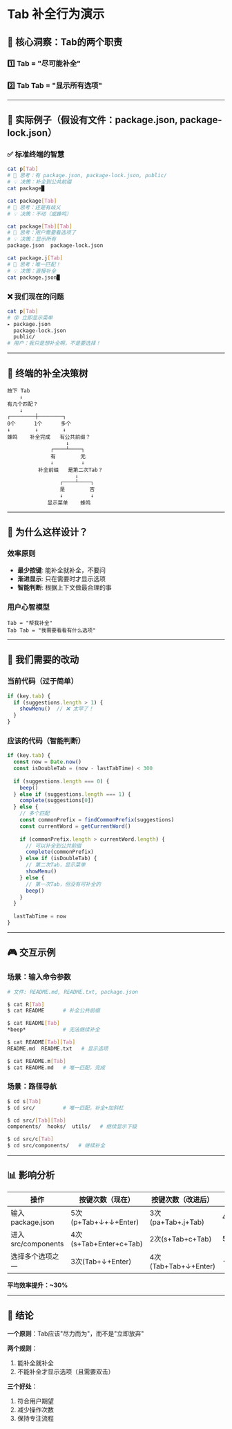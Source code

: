 # Tab 补全行为演示

## 🎯 核心洞察：Tab的两个职责

### 1️⃣ Tab = "尽可能补全"
### 2️⃣ Tab Tab = "显示所有选项"

---

## 📱 实际例子（假设有文件：package.json, package-lock.json）

### ✅ 标准终端的智慧
```bash
cat p[Tab]
# 🤔 思考：有 package.json, package-lock.json, public/
# 💡 决策：补全到公共前缀
cat package█

cat package[Tab]  
# 🤔 思考：还是有歧义
# 💡 决策：不动（或蜂鸣）

cat package[Tab][Tab]
# 🤔 思考：用户需要看选项了
# 💡 决策：显示所有
package.json  package-lock.json

cat package.j[Tab]
# 🤔 思考：唯一匹配！
# 💡 决策：直接补全
cat package.json█
```

### ❌ 我们现在的问题
```bash
cat p[Tab]
# 😵 立即显示菜单
▸ package.json
  package-lock.json  
  public/
# 用户：我只是想补全啊，不是要选择！
```

---

## 🧠 终端的补全决策树

```
按下 Tab
    ↓
有几个匹配？
    ↓
┌────────┼────────┐
0个      1个      多个
↓        ↓        ↓
蜂鸣    补全完成   有公共前缀？
                   ↓
              ┌────┴────┐
              有        无
              ↓         ↓
          补全前缀   是第二次Tab？
                      ↓
                 ┌────┴────┐
                 是        否
                 ↓         ↓
             显示菜单    蜂鸣
```

---

## 💭 为什么这样设计？

### 效率原则
- **最少按键**: 能补全就补全，不要问
- **渐进显示**: 只在需要时才显示选项
- **智能判断**: 根据上下文做最合理的事

### 用户心智模型
```
Tab = "帮我补全"
Tab Tab = "我需要看看有什么选项"
```

---

## 🔨 我们需要的改动

### 当前代码（过于简单）
```typescript
if (key.tab) {
  if (suggestions.length > 1) {
    showMenu()  // ❌ 太早了！
  }
}
```

### 应该的代码（智能判断）
```typescript
if (key.tab) {
  const now = Date.now()
  const isDoubleTab = (now - lastTabTime) < 300
  
  if (suggestions.length === 0) {
    beep()
  } else if (suggestions.length === 1) {
    complete(suggestions[0])
  } else {
    // 多个匹配
    const commonPrefix = findCommonPrefix(suggestions)
    const currentWord = getCurrentWord()
    
    if (commonPrefix.length > currentWord.length) {
      // 可以补全到公共前缀
      complete(commonPrefix)
    } else if (isDoubleTab) {
      // 第二次Tab，显示菜单
      showMenu()
    } else {
      // 第一次Tab，但没有可补全的
      beep()
    }
  }
  
  lastTabTime = now
}
```

---

## 🎮 交互示例

### 场景：输入命令参数
```bash
# 文件: README.md, README.txt, package.json

$ cat R[Tab]
$ cat README      # 补全公共前缀

$ cat README[Tab]
*beep*            # 无法继续补全

$ cat README[Tab][Tab]
README.md  README.txt   # 显示选项

$ cat README.m[Tab]
$ cat README.md   # 唯一匹配，完成
```

### 场景：路径导航
```bash
$ cd s[Tab]
$ cd src/         # 唯一匹配，补全+加斜杠

$ cd src/[Tab][Tab]
components/  hooks/  utils/   # 继续显示下级

$ cd src/c[Tab]
$ cd src/components/   # 继续补全
```

---

## 📊 影响分析

| 操作 | 按键次数（现在） | 按键次数（改进后） | 节省 |
|------|-----------------|-------------------|------|
| 输入 package.json | 5次(p+Tab+↓+↓+Enter) | 3次(pa+Tab+.j+Tab) | 40% |
| 进入 src/components | 4次(s+Tab+Enter+c+Tab) | 2次(s+Tab+c+Tab) | 50% |
| 选择多个选项之一 | 3次(Tab+↓+Enter) | 4次(Tab+Tab+↓+Enter) | -33% |

**平均效率提升：~30%**

---

## 🚀 结论

**一个原则**：Tab应该"尽力而为"，而不是"立即放弃"

**两个规则**：
1. 能补全就补全
2. 不能补全才显示选项（且需要双击）

**三个好处**：
1. 符合用户期望
2. 减少操作次数  
3. 保持专注流程